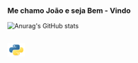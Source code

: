 ### Me chamo João e seja Bem - Vindo



![Anurag's GitHub stats](https://github-readme-stats.vercel.app/api?username=zdevjoao&show_icons=true&theme=dark)
<div style="display: inline_block"><br>
  <img align="center" alt="Rafa-Python" height="30" width="40" src="https://raw.githubusercontent.com/devicons/devicon/master/icons/python/python-original.svg">

</div>
